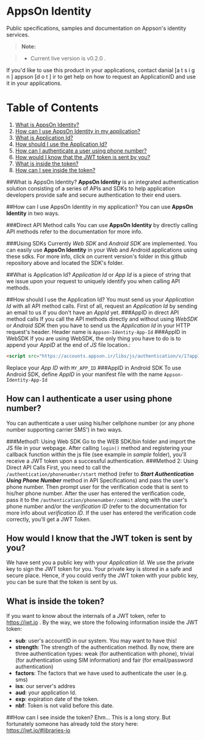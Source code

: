# AppsOn Identity
Public specifications, samples and documentation on Appson's identity services. 

> **Note:**

> - Current live version is v0.2.0 . 



If you'd like to use this product in your applications, contact danial [a t s i g n ] appson [d o t ] ir to get help on how to request an ApplicationID and use it in your applications.

# Table of Contents
1. [What is AppsOn Identity?](#what-is-appson-identity)
2. [How can I use AppsOn Identity in  my application?](#how-can-i-use-appson-identity-in-my-application)
3. [What is Application Id?](#what-is-application-id)
2. [How should I use the Application Id?](#how-should-i-use-the-application-id)
3. [How can I authenticate a user using phone number?](#how-can-i-authenticate-a-user-using-phone-number)
2. [How would I know that the JWT token is sent by you?](#how-would-i-know-that-the-jwt-token-is-sent-by-you)
3. [What is inside the token?](#what-is-inside-the-token)
4. [How can I see inside the token?](#how-can-i-see-inside-the-token)

##What is AppsOn Identity?
**AppsOn Identity** is an integrated authentication solution consisting of a series of APIs and SDKs  to help application developers provide safe and secure authentication to their end users.

##How can I use AppsOn Identity in my application?
You can use **AppsOn Identity** in two ways.

###Direct API Method calls
You can use **AppsOn Identity** by directly calling API methods refer to the documentation for more info.

###Using SDKs
Currently *Web SDK* and *Android SDK* are implemented. You can easily use **AppsOn Identity** in your Web and Android applications using these sdks. For more info, click on current version's folder in this github repository above and located the SDK's folder.

##What is Application Id?
*Application Id* or *App Id* is a piece of string that we issue upon your request to uniquely identify you when calling API methods.

##How should I use the Application Id?
You must send us your *Application Id* with all API method calls. First of all, request an *Application Id* by sending an email to us if you don't have an *AppId* yet. 
###AppID in direct API method calls
If you call the API methods directly and without using *WebSDK* or *Android SDK* then you have to send us the *Application Id* in your HTTP request's header. Header name is `Appson-Identity-App-Id` 
###AppID in WebSDK
If you are using WebSDK, the only thing you have to do is to append your *AppID* at the end of *JS* file location.:
```html
<script src="https://accounts.appson.ir/libs/js/authentication/v/1?appId=MY_APP_ID">
```
Replace your *App ID* with `MY_APP_ID`
###AppID in Android SDK
To use Android SDK, define *AppID* in your manifest file with the name `Appson-Identity-App-Id`
## How can I authenticate a user using phone number?
You can authenticate a user using his/her cellphone number (or any phone number supporting carrier SMS') in two ways.

###Method1: Using Web SDK
Go to the WEB SDK/bin folder and import the JS file in your webpage. After calling `login()` method and registering your callback function within the js file (see example in *sample* folder), you'll receive a JWT token upon a successful authentication. 
###Method 2: Using Direct API Calls
First, you need to call the `/authentication/phonenumber/start` method (refer to ***Start Authentication Using Phone Number*** method in API Specifications) and pass the user's phone number. Then prompt user for the verification code that is sent to his/her phone number. After the user has entered the verification code, pass it to the `/authentication/phonenumber/commit` along with the user's phone number and/or the *verification ID* (refer to the documentation for more info about *verification ID*. If the user has entered the verification code correctly, you'll get a JWT Token.

## How would I know that the JWT token is sent by you?
We have sent you a public key with your *Application Id*. We use the private key to sign the JWT token for you. Your private key is stored in a safe and secure place. Hence, if you could verify the JWT token with your public key, you can be sure that the token is sent by us. 

## What is inside the token?
If you want to know about the internals of a JWT token, refer to https://jwt.io . 
By the way, we store the following information inside the JWT token:

 - **sub**: user's accountID in our system. You may want to have this!
 - **strength**: The strength of the authentication method. By now, there are three authentication types: weak (for authentication with phone), trivial (for authentication using SIM information) and fair (for email/password authentication)
 - **factors**: The factors that we have used to authenticate the user (e.g. sms)
 - **iss**: our server's addres 
 - **aud**: your application Id.
 - **exp**: expiration date of the token.
 - **nbf**: Token is not valid before this date.

##How can I see inside the token?
Ehm... This is a long story. But fortunately someone has already told the story here:
https://jwt.io/#libraries-io
